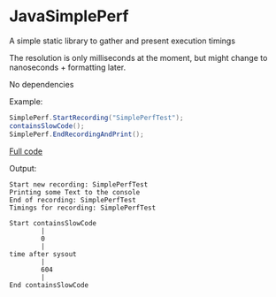 # JavaSimplePerf
A simple static library to gather and present execution timings

The resolution is only milliseconds at the moment, but might change to nanoseconds + formatting later.

No dependencies

Example:
```Java
SimplePerf.StartRecording("SimplePerfTest");
containsSlowCode();
SimplePerf.EndRecordingAndPrint();
```
[Full code](JavaSimplePerf/src/Test.java)


Output:
```
Start new recording: SimplePerfTest
Printing some Text to the console
End of recording: SimplePerfTest
Timings for recording: SimplePerfTest

Start containsSlowCode
        |
        0
        |
time after sysout
        |
        604
        |
End containsSlowCode
```

